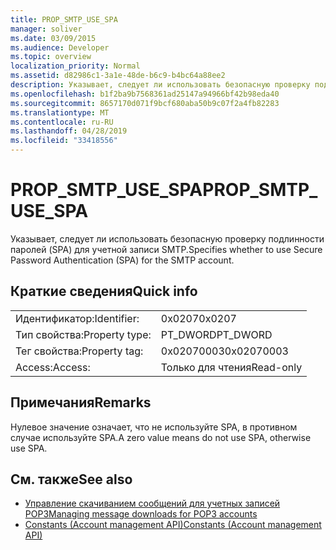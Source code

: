 ```yaml
---
title: PROP_SMTP_USE_SPA
manager: soliver
ms.date: 03/09/2015
ms.audience: Developer
ms.topic: overview
localization_priority: Normal
ms.assetid: d82986c1-3a1e-48de-b6c9-b4bc64a88ee2
description: Указывает, следует ли использовать безопасную проверку подлинности паролей (SPA) для учетной записи SMTP.
ms.openlocfilehash: b1f2ba9b7568361ad25147a94966bf42b98eda40
ms.sourcegitcommit: 8657170d071f9bcf680aba50b9c07f2a4fb82283
ms.translationtype: MT
ms.contentlocale: ru-RU
ms.lasthandoff: 04/28/2019
ms.locfileid: "33418556"
---
```

# <a name="prop_smtp_use_spa"></a><span data-ttu-id="740f9-103">PROP_SMTP_USE_SPA</span><span class="sxs-lookup"><span data-stu-id="740f9-103">PROP_SMTP_USE_SPA</span></span>

<span data-ttu-id="740f9-104">Указывает, следует ли использовать безопасную проверку подлинности паролей (SPA) для учетной записи SMTP.</span><span class="sxs-lookup"><span data-stu-id="740f9-104">Specifies whether to use Secure Password Authentication (SPA) for the SMTP account.</span></span>
  
## <a name="quick-info"></a><span data-ttu-id="740f9-105">Краткие сведения</span><span class="sxs-lookup"><span data-stu-id="740f9-105">Quick info</span></span>

|||
|:-----|:-----|
|<span data-ttu-id="740f9-106">Идентификатор:</span><span class="sxs-lookup"><span data-stu-id="740f9-106">Identifier:</span></span>  <br/> |<span data-ttu-id="740f9-107">0x0207</span><span class="sxs-lookup"><span data-stu-id="740f9-107">0x0207</span></span>  <br/> |
|<span data-ttu-id="740f9-108">Тип свойства:</span><span class="sxs-lookup"><span data-stu-id="740f9-108">Property type:</span></span>  <br/> |<span data-ttu-id="740f9-109">PT_DWORD</span><span class="sxs-lookup"><span data-stu-id="740f9-109">PT_DWORD</span></span>  <br/> |
|<span data-ttu-id="740f9-110">Тег свойства:</span><span class="sxs-lookup"><span data-stu-id="740f9-110">Property tag:</span></span>  <br/> |<span data-ttu-id="740f9-111">0x02070003</span><span class="sxs-lookup"><span data-stu-id="740f9-111">0x02070003</span></span>  <br/> |
|<span data-ttu-id="740f9-112">Access:</span><span class="sxs-lookup"><span data-stu-id="740f9-112">Access:</span></span>  <br/> |<span data-ttu-id="740f9-113">Только для чтения</span><span class="sxs-lookup"><span data-stu-id="740f9-113">Read-only</span></span>  <br/> |
   
## <a name="remarks"></a><span data-ttu-id="740f9-114">Примечания</span><span class="sxs-lookup"><span data-stu-id="740f9-114">Remarks</span></span>

<span data-ttu-id="740f9-115">Нулевое значение означает, что не используйте SPA, в противном случае используйте SPA.</span><span class="sxs-lookup"><span data-stu-id="740f9-115">A zero value means do not use SPA, otherwise use SPA.</span></span>
  
## <a name="see-also"></a><span data-ttu-id="740f9-116">См. также</span><span class="sxs-lookup"><span data-stu-id="740f9-116">See also</span></span>

- [<span data-ttu-id="740f9-117">Управление скачиванием сообщений для учетных записей POP3</span><span class="sxs-lookup"><span data-stu-id="740f9-117">Managing message downloads for POP3 accounts</span></span>](managing-message-downloads-for-pop3-accounts.md)
- [<span data-ttu-id="740f9-118">Constants (Account management API)</span><span class="sxs-lookup"><span data-stu-id="740f9-118">Constants (Account management API)</span></span>](constants-account-management-api.md)

